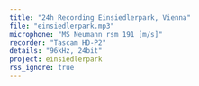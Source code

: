 ```yaml
---
title: "24h Recording Einsiedlerpark, Vienna"
file: "einsiedlerpark.mp3"
microphone: "MS Neumann rsm 191 [m/s]"
recorder: "Tascam HD-P2"
details: "96kHz, 24bit"
project: einsiedlerpark
rss_ignore: true
---
```

